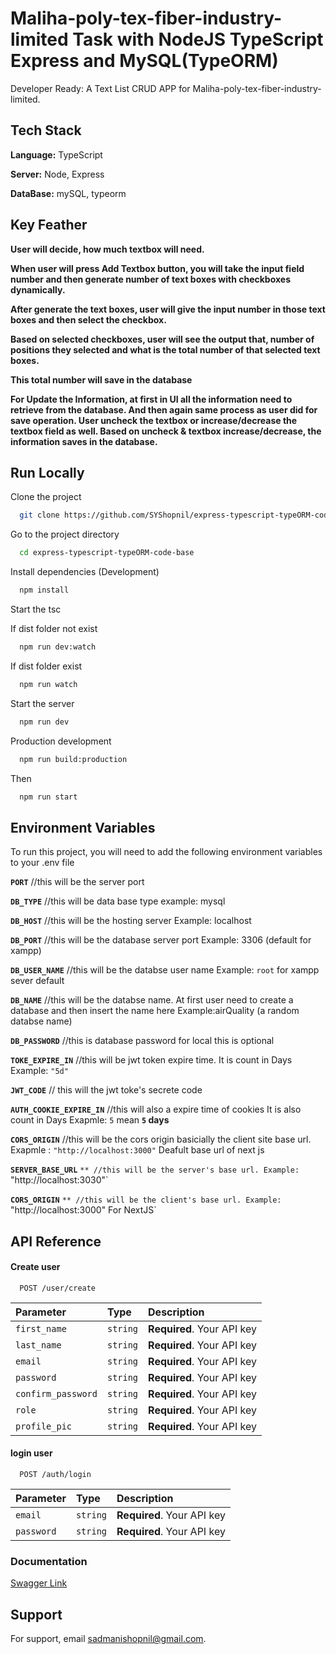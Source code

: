 # Maliha-poly-tex-fiber-industry-limited Task with NodeJS TypeScript Express and MySQL(TypeORM)

Developer Ready: A Text List CRUD APP for Maliha-poly-tex-fiber-industry-limited.

## Tech Stack

**Language:** TypeScript

**Server:** Node, Express

**DataBase:** mySQL, typeorm

## Key Feather

**User will decide, how much textbox will need.**

**When user will press Add Textbox button, you will take the input field number and then generate number of text boxes with checkboxes dynamically.**

**After generate the text boxes, user will give the input number in those text boxes and then select the checkbox.**

**Based on selected checkboxes, user will see the output that, number of positions they selected and what is the total number of that selected text boxes.**

**This total number will save in the database**

**For Update the Information, at first in UI all the information need to retrieve from the database. And then again same process as user did for save operation. User uncheck the textbox or increase/decrease the textbox field as well. Based on uncheck & textbox increase/decrease, the information saves in the database.**

## Run Locally

Clone the project

```bash
  git clone https://github.com/SYShopnil/express-typescript-typeORM-code-base.git
```

Go to the project directory

```bash
  cd express-typescript-typeORM-code-base
```

Install dependencies (Development)

```bash
  npm install
```

Start the tsc

If dist folder not exist

```bash
  npm run dev:watch
```

If dist folder exist

```bash (No Time)
  npm run watch
```

Start the server

```bash
  npm run dev
```

Production development

```bash
  npm run build:production
```

Then

```bash
  npm run start
```

## Environment Variables

To run this project, you will need to add the following environment variables to your .env file

**`PORT`** //this will be the server port

**`DB_TYPE`** //this will be data base type example: mysql

**`DB_HOST`** //this will be the hosting server Example: localhost

**`DB_PORT`** //this will be the database server port Example: 3306 (default for xampp)

**`DB_USER_NAME`** //this will be the databse user name Example: `root` for xampp sever default

**`DB_NAME`** //this will be the databse name. At first user need to create a database and then insert the name here Example:airQuality (a random databse name)

**`DB_PASSWORD`** //this is database password for local this is optional

**`TOKE_EXPIRE_IN`** //this will be jwt token expire time. It is count in Days Example: `"5d"`

**`JWT_CODE`** // this will the jwt toke's secrete code

**`AUTH_COOKIE_EXPIRE_IN`** //this will also a expire time of cookies It is also count in Days Exapmle: `5` mean **`5` days**

**`CORS_ORIGIN`** //this will be the cors origin basicially the client site base url. Exapmle : `"http://localhost:3000"` Deafult base url of next js

**`SERVER_BASE_URL`** `** //this will be the server's base url. Example: `"http://localhost:3030"`

**`CORS_ORIGIN`** `** //this will be the client's base url. Example: `"http://localhost:3000" For NextJS`

## API Reference

#### Create user

```http
  POST /user/create
```

| Parameter          | Type     | Description                |
| :----------------- | :------- | :------------------------- |
| `first_name`       | `string` | **Required**. Your API key |
| `last_name`        | `string` | **Required**. Your API key |
| `email`            | `string` | **Required**. Your API key |
| `password`         | `string` | **Required**. Your API key |
| `confirm_password` | `string` | **Required**. Your API key |
| `role`             | `string` | **Required**. Your API key |
| `profile_pic`      | `string` | **Required**. Your API key |

#### login user

```http
  POST /auth/login
```

| Parameter  | Type     | Description                |
| :--------- | :------- | :------------------------- |
| `email`    | `string` | **Required**. Your API key |
| `password` | `string` | **Required**. Your API key |

### Documentation

[Swagger Link](https://maliha-poly-tex-fiber-industry-limited.onrender.com/docs/)

## Support

For support, email sadmanishopnil@gmail.com.
